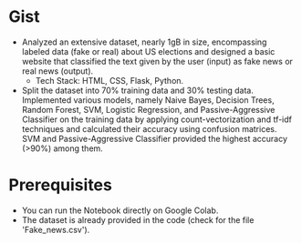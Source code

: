 # Gist
+ Analyzed an extensive dataset, nearly 1gB in size, encompassing labeled data (fake or real) about US elections and designed a basic website that classified the text given by the user (input) as fake news or real news (output).
  + Tech Stack: HTML, CSS, Flask, Python.
+ Split the dataset into 70% training data and 30% testing data. Implemented various models, namely Naive Bayes, Decision Trees, Random Forest, SVM, Logistic Regression, and Passive-Aggressive Classifier on the training data by applying count-vectorization and tf-idf techniques and calculated their accuracy using confusion matrices. SVM and Passive-Aggressive Classifier provided the highest accuracy (>90%) among them.

# Prerequisites
+ You can run the Notebook directly on Google Colab.
+ The dataset is already provided in the code (check for the file 'Fake_news.csv').